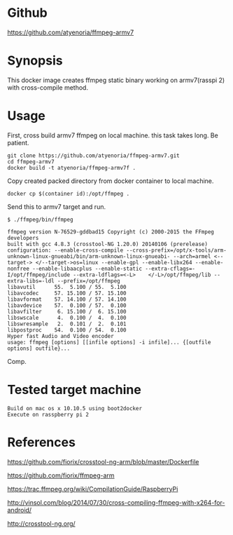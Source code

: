 # Github
https://github.com/atyenoria/ffmpeg-armv7

# Synopsis
This docker image creates ffmpeg static binary working on armv7(rasspi 2) with cross-compile method.

# Usage
First, cross build armv7 ffmpeg on local machine. this task takes long. Be patient.

    git clone https://github.com/atyenoria/ffmpeg-armv7.git
    cd ffmpeg-armv7
    docker build -t atyenoria/ffmpeg-armv7f .

Copy created packed directory from docker container to local machine.

    docker cp $(container id):/opt/ffmpeg .

Send this to armv7 target and run.


    $ ./ffmpeg/bin/ffmpeg

    ffmpeg version N-76529-gddbad15 Copyright (c) 2000-2015 the FFmpeg developers
    built with gcc 4.8.3 (crosstool-NG 1.20.0) 20140106 (prerelease)
    configuration: --enable-cross-compile --cross-prefix=/opt/x-tools/arm-unknown-linux-gnueabi/bin/arm-unknown-linux-gnueabi- --arch=armel <--target-> </--target->os=linux --enable-gpl --enable-libx264 --enable-nonfree --enable-libaacplus --enable-static --extra-cflags=-I/opt/ffmpeg/include --extra-ldflags=<-L>    </-L>/opt/ffmpeg/lib --extra-libs=-ldl --prefix=/opt/ffmpeg
    libavutil      55.  5.100 / 55.  5.100
    libavcodec     57. 15.100 / 57. 15.100
    libavformat    57. 14.100 / 57. 14.100
    libavdevice    57.  0.100 / 57.  0.100
    libavfilter     6. 15.100 /  6. 15.100
    libswscale      4.  0.100 /  4.  0.100
    libswresample   2.  0.101 /  2.  0.101
    libpostproc    54.  0.100 / 54.  0.100
    Hyper fast Audio and Video encoder
    usage: ffmpeg [options] [[infile options] -i infile]... {[outfile options] outfile}...

Comp.

# Tested target machine
    Build on mac os x 10.10.5 using boot2docker
    Execute on rasspberry pi 2

# References
https://github.com/fiorix/crosstool-ng-arm/blob/master/Dockerfile

https://github.com/fiorix/ffmpeg-arm

https://trac.ffmpeg.org/wiki/CompilationGuide/RaspberryPi

http://vinsol.com/blog/2014/07/30/cross-compiling-ffmpeg-with-x264-for-android/

http://crosstool-ng.org/